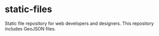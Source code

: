 # static-files
Static file repository for web developers and designers. This repository includes GeoJSON files. 

